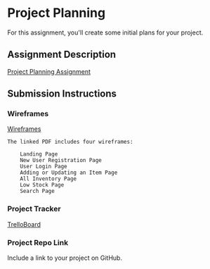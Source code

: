 # Project Planning
For this assignment, you'll create some initial plans for your project.

## Assignment Description
[Project Planning Assignment](https://education.launchcode.org/liftoff/modules/assignments/project-planning)

## Submission Instructions

### Wireframes

[Wireframes](https://github.com/RoohieK/liftoff-assignments/blob/master/P3-Project_Planning/Wireframes.pdf)

	The linked PDF includes four wireframes:

		Landing Page
		New User Registration Page
		User Login Page
		Adding or Updating an Item Page
		All Inventory Page
		Low Stock Page
		Search Page

### Project Tracker

[TrelloBoard](https://trello.com/b/YawwUMVa/liftoff-group-project-trello)

### Project Repo Link

Include a link to your project on GitHub.
